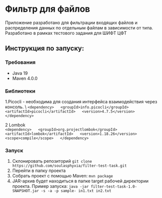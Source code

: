 # Фильтр для файлов
Приложение разработано для фильтрации входящих файлов и распределения данных по отдельным файлам в зависимости от типа. Разработано в рамках тестового задания для ШИФТ ЦФТ

## Инструкция по запуску:
### Требования
* Java 19
* Maven 4.0.0
### Библиотеки
1.Picocli - необходима для создания интерфейса взаимодействия через консоль. \ 
`<dependency>  
<groupId>info.picocli</groupId>  
<artifactId>picocli</artifactId>  
<version>4.7.5</version>  
</dependency>`

2 Lombok \
`<dependency>  
<groupId>org.projectlombok</groupId>  
<artifactId>lombok</artifactId>  
<version>1.18.26</version>  
<scope>compile</scope>  
</dependency>`
### Запуск
1. Склонировать репозиторий `git clone https://github.com/soulasphyxia/filter-test-task.git`
2. Перейти в папку проекта
3. Собрать проект с помощью Maven: `mvn package`
4. JAR-архив будет находиться в папке target рабочей директории проекта. 
Пример запуска: 
`java -jar filter-test-task-1.0-SNAPSHOT.jar -s -a -p sample- in1.txt in2.txt`

